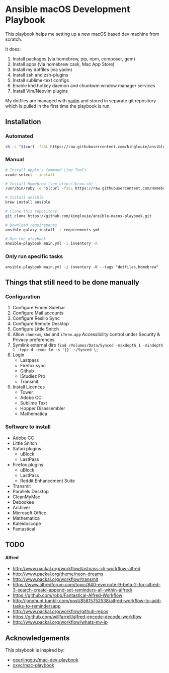 # Ansible macOS Development Playbook

This playbook helps me setting up a new macOS based dev machine from scratch.

It does:

1. Install packages (via homebrew, pip, npm, composer, gem)
2. Install apps (via homebrew cask, Mac App Store)
3. Install my dotfiles (via yadm)
4. Install zsh and zsh-plugins
5. Install sublime-text configs
6. Enable khd hotkey daemon and chunkwm window manager services
7. Install Vim/Neovim plugins

My dotfiles are managed with [yadm](https://thelocehiliosan.github.io/yadm/)
and stored in separate git repository which is pulled in the first time
the playbook is run. 

## Installation

### Automated

```bash
sh -c "$(curl -fsSL https://raw.githubusercontent.com/kinglouie/ansible-macos-playbook/master/install.sh)"
```

### Manual

```bash
# Install Apple's Command Line Tools
xcode-select --install

# Install Homebrew (see http://brew.sh)
/usr/bin/ruby -e "$(curl -fsSL https://raw.githubusercontent.com/Homebrew/install/master/install)"

# Install ansible
brew install ansible

# Clone this repository
git clone https://github.com/kinglouie/ansible-macos-playbook.git

# Download requirements
ansible-galaxy install -r requirements.yml

# Run the playbook
ansible-playbook main.yml -i inventory -K
```
### Only run specific tasks
```
ansible-playbook main.yml -i inventory -K --tags "dotfiles,homebrew"
```

## Things that still need to be done manually

### Configuration
1. Configure Finder Sidebar
2. Configure Mail accounts
3. Configure Resilio Sync
4. Configure Remote Desktop
5. Configure Little Snitch
6. Allow `chunkwm`, `khd` and `iTerm.app` Accessibility control under Security & Privacy preferences.
7. Symlink external dirs `find /Volumes/Data/Synced -maxdepth 1 -mindepth 1 -type d -exec ln -s '{}' ~/Synced \;`
8. Login
	- Lastpass
	- Firefox sync
	- Github
	- iStudiez Pro
	- Transmit
9. Install Licences
	- Tower
	- Adobe CC
	- Sublime Text
	- Hopper Disassembler
	- Mathematica

### Software to install
- Adobe CC
- Little Snitch
- Safari plugins
	- uBlock
	- LastPass
- Firefox plugins
	- uBlock
	- LastPass
	- Reddit Enhancement Suite
- Transmit
- Parallels Desktop
- CleanMyMac
- Debookee
- Archiver
- Microsoft Office
- Mathematica
- Kaleidoscope
- Fantastical

## TODO

#### Alfred
- http://www.packal.org/workflow/lastpass-cli-workflow-alfred
- http://www.packal.org/theme/neon-dreams
- http://www.packal.org/workflow/transmit
- https://www.alfredforum.com/topic/840-evernote-9-beta-2-for-alfred-3-search-create-append-set-reminders-all-within-alfred/
- https://github.com/robb/Fantastical-Alfred-Workflow
- http://jonohunt.tumblr.com/post/85815752538/alfred-workflow-to-add-tasks-to-remindersapp
- http://www.packal.org/workflow/github-repos
- https://github.com/willfarrell/alfred-encode-decode-workflow
- http://www.packal.org/workflow/whats-my-ip

## Acknowledgements

This playbook is inspired by:

- [geerlingguy/mac-dev-playbook](https://github.com/geerlingguy/mac-dev-playbook)
- [oxyc/mac-playbook](https://github.com/oxyc/mac-playbook)

